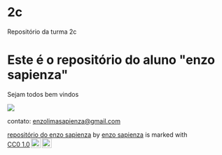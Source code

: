# 2c
Repositório da turma 2c

# Este é o repositório do aluno "enzo sapienza"

Sejam todos bem vindos

![](https://media.tenor.com/YVG0xDJg5eQAAAAM/teach-teaching.gif)

contato: enzolimasapienza@gmail.com



<p xmlns:cc="http://creativecommons.org/ns#" xmlns:dct="http://purl.org/dc/terms/"><a property="dct:title" rel="cc:attributionURL" href="https://github.com/enzosapienza2c/2c/blob/main/README.md">repositório do enzo sapienza</a> by <a rel="cc:attributionURL dct:creator" property="cc:attributionName" href="https://github.com/enzosapienza2c">enzo sapienza</a> is marked with <a href="https://creativecommons.org/publicdomain/zero/1.0/?ref=chooser-v1" target="_blank" rel="license noopener noreferrer" style="display:inline-block;">CC0 1.0<img style="height:22px!important;margin-left:3px;vertical-align:text-bottom;" src="https://mirrors.creativecommons.org/presskit/icons/cc.svg?ref=chooser-v1" alt=""><img style="height:22px!important;margin-left:3px;vertical-align:text-bottom;" src="https://mirrors.creativecommons.org/presskit/icons/zero.svg?ref=chooser-v1" alt=""></a></p>
